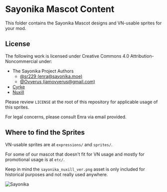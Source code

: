 # Sayonika Mascot Content

This folder contains the Sayonika Mascot designs and VN-usable sprites for your mod.

## License

The following work is licensed under Creative Commons 4.0 Attribution-Noncommercial under:

- The Sayonika Project Authors
  - [@sr229 (enra@sayonika.moe)](https://github.com/sr229)
  - [@Ovyerus (iamovyerus@gmail.com)](https://github.com/Ovyerus)
- [Cyrke](https://reddit.com/u/Cyrke_)
- [Nuxill](https://reddit.com/u/its_nuxill)

Please review `LICENSE` at the root of this repository for applicable usage of this sprites.

For legal concerns, please consult Enra via email provided.

## Where to find the Sprites

VN-usable sprites are at `expressions/` and `sprites/`. 

For some  of our mascot that doesn't fit for VN usage and mostly for promotional usage is at `etc/`.

Keep in mind the `sayonika_nuxill_ver.png` asset is only included for historical purposes and not really used anywhere.

![Sayonika](https://raw.githubusercontent.com/Sayo-nika/Press/master/mascot/sprites/3h.png)
